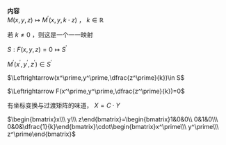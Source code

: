 **内容**  
$M(x,y,z)\longmapsto M^\prime(x,y,k\cdot z)$ ， $k\in\mathbb R$  
  
若 $k\neq0$ ，则这是一个一一映射  
  
$S:F(x,y,z)=0\longmapsto S^\prime$  
  
$M^\prime(x^\prime,y^\prime,z^\prime)\in S^\prime$  
  
$\Leftrightarrow(x^\prime,y^\prime,\dfrac{z^\prime}{k})\in S$  
  
$\Leftrightarrow F(x^\prime,y^\prime,\dfrac{z^\prime}{k})=0$  
  
有坐标变换与过渡矩阵的味道， $X=C\cdot Y$  
  
$\begin{bmatrix}x\\\ y\\\ z\end{bmatrix}=\begin{bmatrix}1&0&0\\ 0&1&0\\\ 0&0&\dfrac{1}{k}\end{bmatrix}\cdot\begin{bmatrix}x^\prime\\\ y^\prime\\\ z^\prime\end{bmatrix}$  
